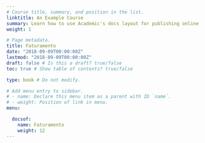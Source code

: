 ```yaml
---
# Course title, summary, and position in the list.
linktitle: An Example Course
summary: Learn how to use Academic's docs layout for publishing online courses, software documentation, and tutorials.
weight: 1

# Page metadata.
title: Faturamento
date: "2018-09-09T00:00:00Z"
lastmod: "2018-09-09T00:00:00Z"
draft: false # Is this a draft? true/false
toc: true # Show table of contents? true/false

type: book # Do not modify.

# Add menu entry to sidebar.
# - name: Declare this menu item as a parent with ID `name`.
# - weight: Position of link in menu.
menu:

  docsof:
    name: Faturamento
    weight: 12
---
```

